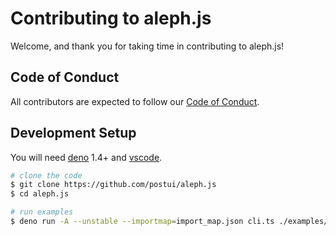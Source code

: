 # Contributing to aleph.js

Welcome, and thank you for taking time in contributing to aleph.js!

## Code of Conduct
All contributors are expected to follow our [Code of Conduct](CODE_OF_CONDUCT.md).

## Development Setup

You will need [deno](https://deno.land/) 1.4+ and [vscode](https://code.visualstudio.com/).

```bash
# clone the code
$ git clone https://github.com/postui/aleph.js
$ cd aleph.js

# run examples
$ deno run -A --unstable --importmap=import_map.json cli.ts ./examples/hello-world --log=debug
```
